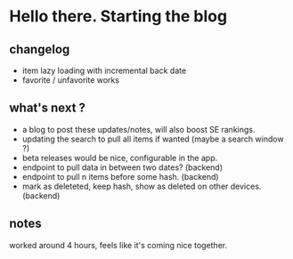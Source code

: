 # Hello there. Starting the blog

## changelog

- item lazy loading with incremental back date
- favorite / unfavorite works

## what's next ?

- a blog to post these updates/notes, will also boost SE rankings.
- updating the search to pull all items if wanted (maybe a search window ?)
- beta releases would be nice, configurable in the app.
- endpoint to pull data in between two dates? (backend)
- endpoint to pull n items before some hash. (backend)
- mark as deleteted, keep hash, show as deleted on other devices. (backend)

## notes

worked around 4 hours, feels like it's coming nice together.

